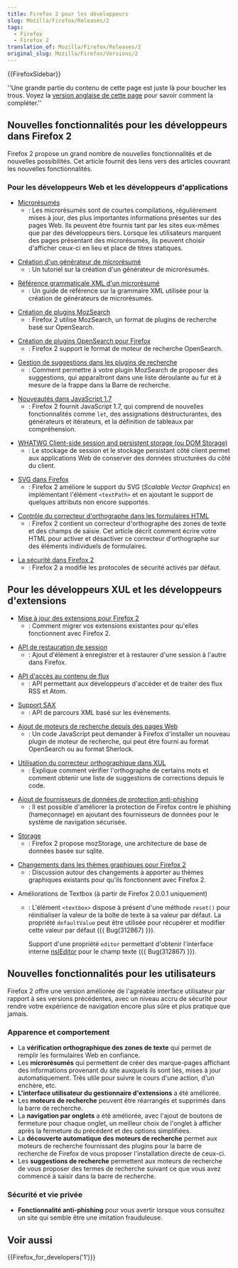 ```yaml
---
title: Firefox 2 pour les développeurs
slug: Mozilla/Firefox/Releases/2
tags:
  - Firefox
  - Firefox 2
translation_of: Mozilla/Firefox/Releases/2
original_slug: Mozilla/Firefox/Versions/2
---
```


{{FirefoxSidebar}}

''Une grande partie du contenu de cette page est juste là pour boucher les trous. Voyez la [version anglaise de cette page](/fr/Firefox_2_for_developers) pour savoir comment la compléter.''

## Nouvelles fonctionnalités pour les développeurs dans Firefox 2

Firefox 2 propose un grand nombre de nouvelles fonctionnalités et de nouvelles possibilités. Cet article fournit des liens vers des articles couvrant les nouvelles fonctionnalités.

### Pour les développeurs Web et les développeurs d'applications

- [Microrésumés](http://wiki.mozilla.org/Microsummaries)
  - : Les microrésumés sont de courtes compilations, régulièrement mises à jour, des plus importantes informations présentes sur des pages Web. Ils peuvent être fournis tant par les sites eux-mêmes que par des développeurs tiers. Lorsque les utilisateurs marquent des pages présentant des microrésumés, ils peuvent choisir d'afficher ceux-ci en lieu et place de titres statiques.

<!---->

- [Création d'un générateur de microrésumé](/fr/Création_d'un_générateur_de_microrésumé)
  - : Un tutoriel sur la création d'un générateur de microrésumés.

<!---->

- [Référence grammaticale XML d'un microrésumé](/fr/Référence_grammaticale_XML_d'un_microrésumé)
  - : Un guide de référence sur la grammaire XML utilisée pour la création de générateurs de microrésumés.

<!---->

- [Création de plugins MozSearch](/fr/Création_de_plugins_MozSearch)
  - : Firefox 2 utilise MozSearch, un format de plugins de recherche basé sur OpenSearch.

<!---->

- [Création de plugins OpenSearch pour Firefox](/fr/Création_de_plugins_OpenSearch_pour_Firefox)
  - : Firefox 2 support le format de moteur de recherche OpenSearch.

<!---->

- [Gestion de suggestions dans les plugins de recherche](/fr/Gestion_de_suggestions_dans_les_plugins_de_recherche)
  - : Comment permettre à votre plugin MozSearch de proposer des suggestions, qui apparaîtront dans une liste déroulante au fur et à mesure de la frappe dans la Barre de recherche.

<!---->

- [Nouveautés dans JavaScript 1.7](/fr/Nouveautés_dans_JavaScript_1.7)
  - : Firefox 2 fournit JavaScript 1.7, qui comprend de nouvelles fonctionnalités comme `let`, des assignations déstructurantes, des générateurs et itérateurs, et la définition de tableaux par compréhension.

<!---->

- [WHATWG Client-side session and persistent storage (ou DOM Storage)](/fr/DOM/Storage)
  - : Le stockage de session et le stockage persistant côté client permet aux applications Web de conserver des données structurées du côté du client.

<!---->

- [SVG dans Firefox](/fr/SVG_dans_Firefox)
  - : Firefox 2 améliore le support du SVG (_Scalable Vector Graphics_) en implémentant l'élément `<textPath>` et en ajoutant le support de quelques attributs non encore supportés.

<!---->

- [Contrôle du correcteur d'orthographe dans les formulaires HTML](/fr/Contrôle_du_correcteur_d'orthographe_dans_les_formulaires_HTML)
  - : Firefox 2 contient un correcteur d'orthographe des zones de texte et des champs de saisie. Cet article décrit comment écrire votre HTML pour activer et désactiver ce correcteur d'orthographe sur des éléments individuels de formulaires.

<!---->

- [La sécurité dans Firefox 2](/fr/La_sécurité_dans_Firefox_2)
  - : Firefox 2 a modifié les protocoles de sécurité activés par défaut.

## Pour les développeurs XUL et les développeurs d'extensions

- [Mise à jour des extensions pour Firefox 2](/fr/Mise_à_jour_des_extensions_pour_Firefox_2)
  - : Comment migrer vos extensions existantes pour qu'elles fonctionnent avec Firefox 2.

<!---->

- [API de restauration de session](/fr/API_de_restauration_de_session)
  - : Ajout d'élément à enregistrer et à restaurer d'une session à l'autre dans Firefox.

<!---->

- [API d'accès au contenu de flux](/fr/API_d'accès_au_contenu_de_flux)
  - : API permettant aux développeurs d'accéder et de traiter des flux RSS et Atom.

<!---->

- [Support SAX](/fr/SAX)
  - : API de parcours XML basé sur les évènements.

<!---->

- [Ajout de moteurs de recherche depuis des pages Web](/fr/Ajout_de_moteurs_de_recherche_depuis_des_pages_Web)
  - : Un code JavaScript peut demander à Firefox d'installer un nouveau plugin de moteur de recherche, qui peut être fourni au format OpenSearch ou au format Sherlock.

<!---->

- [Utilisation du correcteur orthographique dans XUL](/fr/Utilisation_du_correcteur_orthographique_dans_XUL)
  - : Explique comment vérifier l'orthographe de certains mots et comment obtenir une liste de suggestions de corrections depuis le code.

<!---->

- [Ajout de fournisseurs de données de protection anti-phishing](/fr/Ajout_de_fournisseurs_de_données_de_protection_anti-phishing)
  - : Il est possible d'améliorer la protection de Firefox contre le phishing (hameçonnage) en ajoutant des fournisseurs de données pour le système de navigation sécurisée.

<!---->

- [Storage](/fr/Storage)
  - : Firefox 2 propose mozStorage, une architecture de base de données basée sur sqlite.

<!---->

- [Changements dans les thèmes graphiques pour Firefox 2](/fr/Changements_dans_les_thèmes_graphiques_pour_Firefox_2)
  - : Discussion autour des changements à apporter au thèmes graphiques existants pour qu'ils fonctionnent avec Firefox 2.

<!---->

- Améliorations de Textbox (à partir de Firefox 2.0.0.1 uniquement)

  - : L'élément `<textbox>` dispose à présent d'une méthode `reset()` pour réinitialiser la valeur de la boîte de texte à sa valeur par défaut. La propriété `defaultValue` peut être utilisée pour récupérer et modifier cette valeur par défaut ({{ Bug(312867) }}).

    Support d'une propriété `editor` permettant d'obtenir l'interface interne [nsIEditor](/fr/NsIEditor) pour le champ texte ({{ Bug(312867) }}).

## Nouvelles fonctionnalités pour les utilisateurs

Firefox 2 offre une version améliorée de l'agréable interface utilisateur par rapport à ses versions précédentes, avec un niveau accru de sécurité pour rendre votre expérience de navigation encore plus sûre et plus pratique que jamais.

### Apparence et comportement

- La **vérification orthographique des zones de texte** qui permet de remplir les formulaires Web en confiance.
- Les **microrésumés** qui permettent de créer des marque-pages affichant des informations provenant du site auxquels ils sont liés, mises à jour automatiquement. Très utile pour suivre le cours d'une action, d'un enchère, etc.
- **L'interface utilisateur du gestionnaire d'extensions** a été améliorée.
- Les **moteurs de recherche** peuvent être réarrangés et supprimés dans la barre de recherche.
- La **navigation par onglets** a été améliorée, avec l'ajout de boutons de fermeture pour chaque onglet, un meilleur choix de l'onglet à afficher après la fermeture du précédent et des options simplifiées.
- La **découverte automatique des moteurs de recherche** permet aux moteurs de recherche fournissant des plugins pour la barre de recherche de Firefox de vous proposer l'installation directe de ceux-ci.
- Les **suggestions de recherche** permettent aux moteurs de recherche de vous proposer des termes de recherche suivant ce que vous avez commencé à saisir dans la barre de recherche.

### Sécurité et vie privée

- **Fonctionnalité anti-phishing** pour vous avertir lorsque vous consultez un site qui semble être une imitation frauduleuse.

## Voir aussi

{{Firefox_for_developers('1')}}
